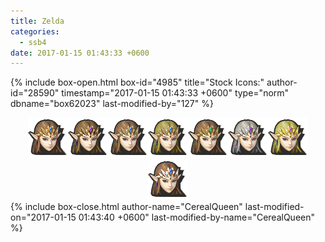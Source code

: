 ```yaml
---
title: Zelda
categories:
  - ssb4
date: 2017-01-15 01:43:33 +0600
---
```

{% include box-open.html box-id="4985" title="Stock Icons:" author-id="28590" timestamp="2017-01-15 01:43:33 +0600" type="norm" dbname="box62023" last-modified-by="127" %}
<center><img src="Stock_1.png" /><img src="Stock_2.png" /><img src="Stock_3.png" /><img src="Stock_4.png" /><img src="Stock_5.png" /><img src="Stock_6.png" /><img src="Stock_7.png" /><img src="Stock_8.png" /></center>
{% include box-close.html author-name="CerealQueen" last-modified-on="2017-01-15 01:43:40 +0600" last-modified-by-name="CerealQueen" %}

